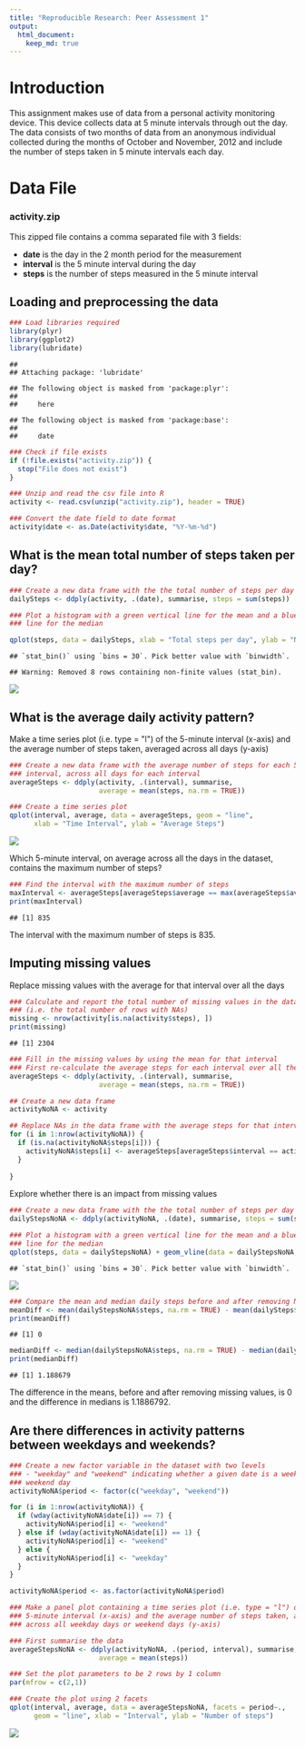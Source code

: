 ```yaml
---
title: "Reproducible Research: Peer Assessment 1"
output: 
  html_document:
    keep_md: true
---
```


# Introduction

This assignment makes use of data from a personal activity monitoring device. This device collects data at 5 minute intervals through out the day. The data consists of two months of data from an anonymous individual collected during the months of October and November, 2012 and include the number of steps taken in 5 minute intervals each day.  

# Data File

### activity.zip

This zipped file contains a comma separated file with 3 fields:  
- **date** is the day in the 2 month period for the measurement  
- **interval** is the 5 minute interval during the day  
- **steps** is the number of steps measured in the 5 minute interval  
  
## Loading and preprocessing the data
  

```r
### Load libraries required
library(plyr)
library(ggplot2)
library(lubridate)
```

```
## 
## Attaching package: 'lubridate'
```

```
## The following object is masked from 'package:plyr':
## 
##     here
```

```
## The following object is masked from 'package:base':
## 
##     date
```

```r
### Check if file exists
if (!file.exists("activity.zip")) {
  stop("File does not exist")
}

### Unzip and read the csv file into R
activity <- read.csv(unzip("activity.zip"), header = TRUE)

### Convert the date field to date format
activity$date <- as.Date(activity$date, "%Y-%m-%d")
```
  
## What is the mean total number of steps taken per day?
  

```r
### Create a new data frame with the the total number of steps per day
dailySteps <- ddply(activity, .(date), summarise, steps = sum(steps))

### Plot a histogram with a green vertical line for the mean and a blue vertical
### line for the median

qplot(steps, data = dailySteps, xlab = "Total steps per day", ylab = "Number of days")  + geom_vline(data = dailySteps, xintercept = mean(dailySteps$steps, na.rm = TRUE), col = "green") + geom_vline(data = dailySteps, xintercept = median(dailySteps$steps, na.rm = TRUE), col = "blue")
```

```
## `stat_bin()` using `bins = 30`. Pick better value with `binwidth`.
```

```
## Warning: Removed 8 rows containing non-finite values (stat_bin).
```

![](PA1_template_files/figure-html/unnamed-chunk-2-1.png)<!-- -->
  
## What is the average daily activity pattern?
  
Make a time series plot (i.e. type = "l") of the 5-minute interval (x-axis)
and the average number of steps taken, averaged across all days (y-axis)
  

```r
### Create a new data frame with the average number of steps for each 5-minute
### interval, across all days for each interval
averageSteps <- ddply(activity, .(interval), summarise, 
                      average = mean(steps, na.rm = TRUE))

### Create a time series plot
qplot(interval, average, data = averageSteps, geom = "line", 
      xlab = "Time Interval", ylab = "Average Steps")
```

![](PA1_template_files/figure-html/unnamed-chunk-3-1.png)<!-- -->
  
Which 5-minute interval, on average across all the days in the dataset, 
contains the maximum number of steps?
  

```r
### Find the interval with the maximum number of steps
maxInterval <- averageSteps[averageSteps$average == max(averageSteps$average), 1]
print(maxInterval)
```

```
## [1] 835
```
  
The interval with the maximum number of steps is 835.
  
## Imputing missing values
  
Replace missing values with the average for that interval over all the days
  

```r
### Calculate and report the total number of missing values in the dataset
### (i.e. the total number of rows with NAs)
missing <- nrow(activity[is.na(activity$steps), ])
print(missing)
```

```
## [1] 2304
```

```r
### Fill in the missing values by using the mean for that interval
### First re-calculate the average steps for each interval over all the days
averageSteps <- ddply(activity, .(interval), summarise, 
                      average = mean(steps, na.rm = TRUE))

## Create a new data frame
activityNoNA <- activity

## Replace NAs in the data frame with the average steps for that interval
for (i in 1:nrow(activityNoNA)) {
  if (is.na(activityNoNA$steps[i])) {
    activityNoNA$steps[i] <- averageSteps[averageSteps$interval == activityNoNA$interval[i], 2]
  }
  
}
```
  
Explore whether there is an impact from missing values
  

```r
### Create a new data frame with the the total number of steps per day
dailyStepsNoNA <- ddply(activityNoNA, .(date), summarise, steps = sum(steps))

### Plot a histogram with a green vertical line for the mean and a blue vertical
### line for the median
qplot(steps, data = dailyStepsNoNA) + geom_vline(data = dailyStepsNoNA, xintercept = mean(dailyStepsNoNA$steps, na.rm = TRUE), col = "green") + geom_vline(data = dailyStepsNoNA, xintercept = median(dailyStepsNoNA$steps, na.rm = TRUE), col = "blue")
```

```
## `stat_bin()` using `bins = 30`. Pick better value with `binwidth`.
```

![](PA1_template_files/figure-html/unnamed-chunk-5-1.png)<!-- -->

```r
### Compare the mean and median daily steps before and after removing NAs
meanDiff <- mean(dailyStepsNoNA$steps, na.rm = TRUE) - mean(dailySteps$steps, na.rm = TRUE)
print(meanDiff)
```

```
## [1] 0
```

```r
medianDiff <- median(dailyStepsNoNA$steps, na.rm = TRUE) - median(dailySteps$steps, na.rm = TRUE)
print(medianDiff)
```

```
## [1] 1.188679
```
  
The difference in the means, before and after removing missing values, is 0 and the difference in medians is 1.1886792.

## Are there differences in activity patterns between weekdays and weekends?
  

```r
### Create a new factor variable in the dataset with two levels
### - "weekday" and "weekend" indicating whether a given date is a weekday or
### weekend day
activityNoNA$period <- factor(c("weekday", "weekend"))

for (i in 1:nrow(activityNoNA)) {
  if (wday(activityNoNA$date[i]) == 7) {
    activityNoNA$period[i] <- "weekend"
  } else if (wday(activityNoNA$date[i]) == 1) {
    activityNoNA$period[i] <- "weekend"
  } else {
    activityNoNA$period[i] <- "weekday"
  }
}

activityNoNA$period <- as.factor(activityNoNA$period)

### Make a panel plot containing a time series plot (i.e. type = "l") of the 
### 5-minute interval (x-axis) and the average number of steps taken, averaged 
### across all weekday days or weekend days (y-axis)

### First summarise the data
averageStepsNoNA <- ddply(activityNoNA, .(period, interval), summarise, 
                      average = mean(steps))

### Set the plot parameters to be 2 rows by 1 column
par(mfrow = c(2,1))

### Create the plot using 2 facets
qplot(interval, average, data = averageStepsNoNA, facets = period~., 
      geom = "line", xlab = "Interval", ylab = "Number of steps")
```

![](PA1_template_files/figure-html/unnamed-chunk-6-1.png)<!-- -->
